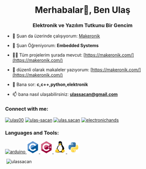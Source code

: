 <h1 align="center">Merhabalar👋, Ben Ulaş</h1>
<h3 align="center">Elektronik ve Yazılım Tutkunu Bir Gencim</h3>

- 🔭 Şuan da üzerinde çalışıyorum: [Makeronik](https://makeronik.com/)

- 🌱 Şuan Öğreniyorum: **Embedded Systems**

- 👨‍💻 Tüm projelerim şurada mevcut: [https://makeronik.com/](https://makeronik.com/)

- 📝 düzenli olarak makaleler yazıyorum: [https://makeronik.com/](https://makeronik.com/)

- 💬 Bana sor: **c,c++,python,elektronik**

- 📫 bana nasıl ulaşabilirsiniz: **ulassacan@gmail.com**

<h3 align="left">Connect with me:</h3>
<p align="left">
<a href="https://twitter.com/ulassacan" target="blank"><img align="center" src="https://raw.githubusercontent.com/rahuldkjain/github-profile-readme-generator/master/src/images/icons/Social/twitter.svg" alt="ulas00" height="30" width="40" /></a>
<a href="https://linkedin.com/in/ulas-sacan" target="blank"><img align="center" src="https://raw.githubusercontent.com/rahuldkjain/github-profile-readme-generator/master/src/images/icons/Social/linked-in-alt.svg" alt="ulas-sacan" height="30" width="40" /></a>
<a href="https://instagram.com/ulas.sacan" target="blank"><img align="center" src="https://raw.githubusercontent.com/rahuldkjain/github-profile-readme-generator/master/src/images/icons/Social/instagram.svg" alt="ulas.sacan" height="30" width="40" /></a>
<a href="https://www.youtube.com/c/electronichands" target="blank"><img align="center" src="https://raw.githubusercontent.com/rahuldkjain/github-profile-readme-generator/master/src/images/icons/Social/youtube.svg" alt="electronichands" height="30" width="40" /></a>
</p>

<h3 align="left">Languages and Tools:</h3>
<p align="left"> <a href="https://www.arduino.cc/" target="_blank" rel="noreferrer"> <img src="https://cdn.worldvectorlogo.com/logos/arduino-1.svg" alt="arduino" width="40" height="40"/> </a> <a href="https://www.cprogramming.com/" target="_blank" rel="noreferrer"> <img src="https://raw.githubusercontent.com/devicons/devicon/master/icons/c/c-original.svg" alt="c" width="40" height="40"/> </a> <a href="https://www.w3schools.com/cpp/" target="_blank" rel="noreferrer"> <img src="https://raw.githubusercontent.com/devicons/devicon/master/icons/cplusplus/cplusplus-original.svg" alt="cplusplus" width="40" height="40"/>  <a href="https://www.linux.org/" target="_blank" rel="noreferrer"> <img src="https://raw.githubusercontent.com/devicons/devicon/master/icons/linux/linux-original.svg" alt="linux" width="40" height="40"/> </a> <a href="https://www.python.org" target="_blank" rel="noreferrer"> <img src="https://raw.githubusercontent.com/devicons/devicon/master/icons/python/python-original.svg" alt="python" width="40" height="40"/> </a> </p>

<p>&nbsp;<img align="center" src="https://github-readme-stats.vercel.app/api?username=ulassacan&show_icons=true&locale=en" alt="ulassacan" /></p>

